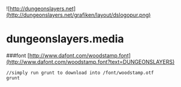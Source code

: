![http://dungeonslayers.net](http://dungeonslayers.net/grafiken/layout/dslogopur.png)

dungeonslayers.media
=============

###font
[http://www.dafont.com/woodstamp.font](http://www.dafont.com/woodstamp.font?text=DUNGEONSLAYERS)

```
//simply run grunt to download into /font/woodstamp.otf
grunt
```

